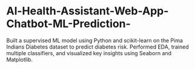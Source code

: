 # Al-Health-Assistant-Web-App-Chatbot-ML-Prediction-
Built a supervised ML model using Python and scikit-learn on the Pima Indians Diabetes dataset to predict diabetes risk. Performed EDA, trained multiple classifiers, and visualized key insights using Seaborn and Matplotlib.

